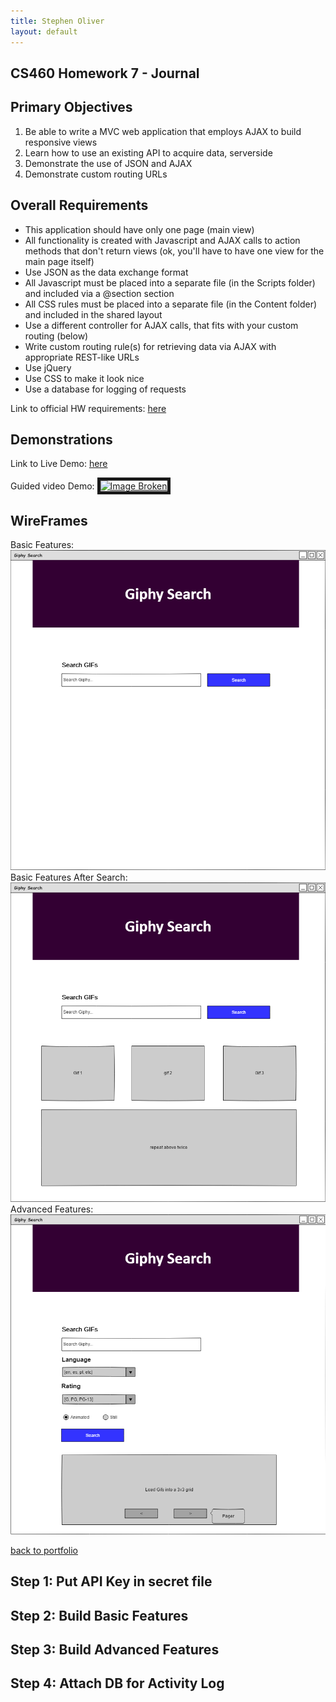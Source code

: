 ```yaml
---
title: Stephen Oliver
layout: default
---
```

## CS460 Homework 7 - Journal

## Primary Objectives

1. Be able to write a MVC web application that employs AJAX to build responsive views
2. Learn how to use an existing API to acquire data, serverside
3. Demonstrate the use of JSON and AJAX
4. Demonstrate custom routing URLs

## Overall Requirements

* This application should have only one page (main view)
* All functionality is created with Javascript and AJAX calls to action methods that don't return views (ok, you'll have to have one view for the main page itself)
* Use JSON as the data exchange format
* All Javascript must be placed into a separate file (in the Scripts folder) and included via a @section section
* All CSS rules must be placed into a separate file (in the Content folder) and included in the shared layout
* Use a different controller for AJAX calls, that fits with your custom routing (below)
* Write custom routing rule(s) for retrieving data via AJAX with appropriate REST-like URLs
* Use jQuery
* Use CSS to make it look nice
* Use a database for logging of requests

Link to official HW requirements: [here](http://www.wou.edu/~morses/classes/cs46x/assignments/HW7.html)

## Demonstrations
Link to Live Demo: [here](http://stephenolivercs460hw7.azurewebsites.net/)

Guided video Demo:
<a href="" target="_blank"><img src="" 
alt="Image Broken" width="240" height="180" border="5" /></a>

## WireFrames
Basic Features:<br />
![BF-WireFrame](Assets/before_search.png) <br />
Basic Features After Search:<br />
![BF-WireFrame 2](Assets/after_search.png) <br />
Advanced Features:<br />
![AF-WireFrame](Assets/morefeatures.png) <br />

[back to portfolio](https://skoliver89.github.io)

## Step 1: Put API Key in secret file


## Step 2: Build Basic Features


## Step 3: Build Advanced Features


## Step 4: Attach DB for Activity Log
